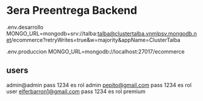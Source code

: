 # 3era Preentrega Backend


.env.desarrollo
MONGO_URL=mongodb+srv://talba:talba@clustertalba.vnmlpsv.mongodb.net/ecommerce?retryWrites=true&w=majority&appName=ClusterTalba

.env.produccion
MONGO_URL=mongodb://localhost:27017/ecommerce

## users
admin@admin      pass 1234 es rol admin
pepito@gmail.com     pass 1234 es rol user
elferbarron1@gmail.com    pass 1234 es rol premium